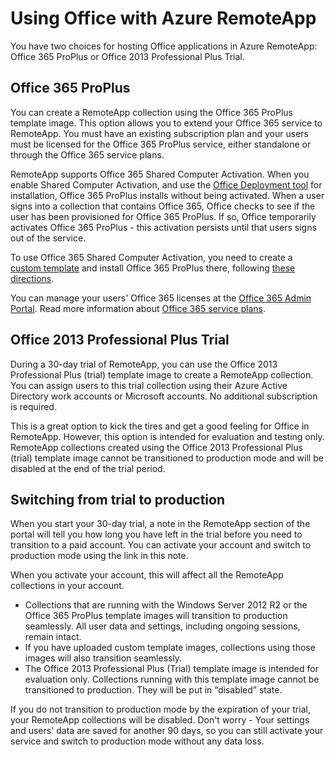 
<properties 
    pageTitle="Using Office with Azure RemoteApp" 
    description="Learn how Office and Azure RemoteApp work together" 
    services="remoteapp" 
    documentationCenter="" 
    authors="lizap" 
    manager="mbaldwin" />

<tags
	ms.service="remoteapp"
	ms.date="09/02/2015"
	wacn.date=""/>

# Using Office with Azure RemoteApp

You have two choices for hosting Office applications in Azure RemoteApp: Office 365 ProPlus or Office 2013 Professional Plus Trial.
<!-- deleted by customization

**Hey, did you know we have a new, better article that will soon replace this? Check out [How to use your Office 365 subscription with Azure RemoteApp](/documentation/articles/remoteapp-officesubscription). It covers all the info you need for using Office 365 + Azure RemoteApp.**
-->

## Office 365 ProPlus 
You can create a RemoteApp collection using the Office 365 ProPlus template image. This option allows you to extend your Office 365 service to RemoteApp. You must have an existing subscription plan and your users must be licensed for the Office 365 ProPlus service, either standalone or through the Office 365 service plans. 

RemoteApp supports Office 365 Shared Computer Activation. When you enable Shared Computer Activation, and use the [Office Deployment tool](http://www.microsoft.com/download/details.aspx?id=36778) for installation, Office 365 ProPlus installs without being activated. When a user signs into a collection that contains Office 365, Office checks to see if the user has been provisioned for Office 365 ProPlus. If so, Office temporarily activates Office 365 ProPlus - this activation persists until that users signs out of the service. 

To use Office 365 Shared Computer Activation, you need to create a [custom template](/documentation/articles/remoteapp-create-custom-image) and install Office 365 ProPlus there, following [these directions](https://technet.microsoft.com/zh-cn/library/dn782858.aspx).

You can manage your users' Office 365 licenses at the [Office 365 Admin Portal](https://portal.office365.com/). Read more information about [Office 365 service plans](http://technet.microsoft.com/zh-cn/library/office-365-plan-options.aspx).  


## Office 2013 Professional Plus Trial 
During a 30-day trial of RemoteApp, you can use the Office 2013 Professional Plus (trial) template image to create a RemoteApp collection. You can assign users to this trial collection using their Azure Active Directory work accounts or Microsoft accounts. No additional subscription is required.

This is a great option to kick the tires and get a good feeling for Office in RemoteApp. However, this option is intended for evaluation and testing only. RemoteApp collections created using the Office 2013 Professional Plus (trial) template image cannot be transitioned to production mode and will be disabled at the end of the trial period.

## Switching from trial to production
When you start your 30-day trial, a note in the RemoteApp section of the portal will tell you how long you have left in the trial before you need to transition to a paid account. You can activate your account and switch to production mode using the link in this note. 

When you activate your account, this will affect all the RemoteApp collections in your account. 

- Collections that are running with the Windows Server 2012 R2 or the Office 365 ProPlus template images will transition to production seamlessly. All user data and settings, including ongoing sessions, remain intact.
- If you have uploaded custom template images, collections using those images will also transition seamlessly.
- The Office 2013 Professional Plus (Trial) template image is intended for evaluation only. Collections running with this template image cannot be transitioned to production. They will be put in “disabled” state.


If you do not transition to production mode by the expiration of your trial, your RemoteApp collections will be disabled. Don't worry - Your settings and users' data are saved for another 90 days, so you can still activate your service and switch to production mode without any data loss.
 